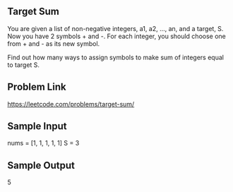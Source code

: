 ## Target Sum
You are given a list of non-negative integers, a1, a2, ..., an, and a target, S. Now you have 2 symbols + and -. For each integer, you should choose one from + and - as its new symbol.

Find out how many ways to assign symbols to make sum of integers equal to target S.

## Problem Link

https://leetcode.com/problems/target-sum/

## Sample Input

nums = [1, 1, 1, 1, 1]
S = 3

## Sample Output

5